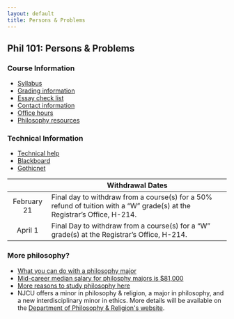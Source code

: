 ```yaml
---
layout: default
title: Persons & Problems
---
```


## Phil 101: Persons & Problems

### Course Information

+ [Syllabus](Syllabus.pdf)
+ [Grading information](/Teaching/Grading/)
+ [Essay check list](/Teaching/Check)
+ [Contact information](/Contact)
+ [Office hours](/Contact/Office)
+ [Philosophy resources](/Teaching/Resources/)

### Technical Information 
+ [Technical help](http://newlearning.njcu.edu)
+ [Blackboard](http://blackboard.njcu.edu) 
+ [Gothicnet](http://gothicnet.njcu.edu)


|         |  Withdrawal Dates   | 
| :-------------: | ------------- | 
| February 21 | Final day to withdraw from a course(s) for a 50% refund of tuition with a “W” grade(s) at the Registrar’s Office, H-214. |
| April 1  | Final Day to withdraw from a course(s) for a “W” grade(s) at the Registrar’s Office, H-214.|

### More philosophy? 

+ [What you can do with a philosophy major](http://whatcanidowiththismajor.com/major/philosophy/)
+ [Mid-career median salary for philosphy majors is $81,000](http://online.wsj.com/public/resources/documents/info-Degrees_that_Pay_you_Back-sort.html)
+ [More reasons to study philosophy here](http://www.njcu.edu/philosophyreligion/why-philosophy)
+ NJCU offers a minor in philosophy & religion, a major in philosophy, and a new interdisciplinary minor in ethics. More details will be available on the [Department of Philosophy & Religion's website](http://www.njcu.edu/department/philosophy-religion).
